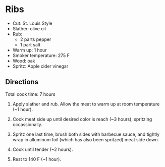 Ribs
====

* Cut: St. Louis Style
* Slather: olive oil
* Rub:
  * 2 parts pepper
  * 1 part salt
* Warm up: 1 hour
* Smoker temperature: 275 F
* Wood: oak
* Spritz: Apple cider vinegar

Directions
----------

Total cook time: 7 hours

1. Apply slather and rub. Allow the meat to warm up at room temperature (~1 hour).

2. Cook meat side up until desired color is reach (~3 hours), spritzing occassionally.

3. Spritz one last time, brush both sides with barbecue sauce, and tightly wrap in alluminum foil (which has also been spritzed) meat side down.

4. Cook until tender (~2 hours).

5. Rest to 140 F (~1 hour).
